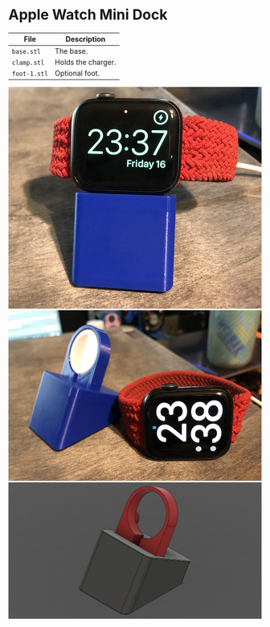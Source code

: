 # Apple Watch Mini Dock



|File|Description|
|---|---|
|`base.stl`|The base.|
|`clamp.stl`|Holds the charger.|
|`foot-1.stl`|Optional foot.|

![image3](https://raw.githubusercontent.com/opcow/apple-watch-mini-dock/main/Images/image2.png)
![image3](https://raw.githubusercontent.com/opcow/apple-watch-mini-dock/main/Images/image1.png)
![image3](https://raw.githubusercontent.com/opcow/apple-watch-mini-dock/main/Images/image4.png)